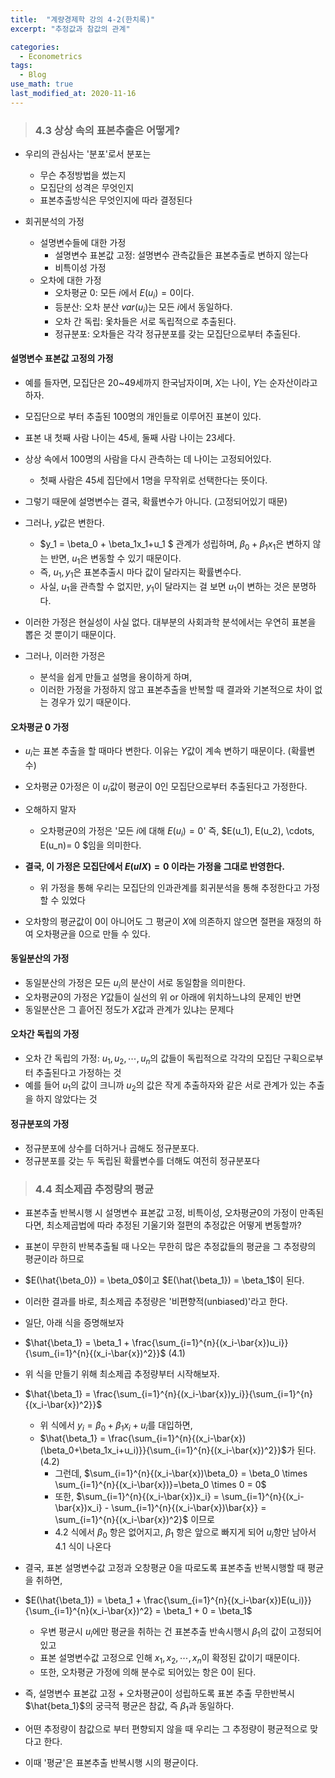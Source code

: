 ```yaml
---
title:  "계량경제학 강의 4-2(한치록)"
excerpt: "추정값과 참값의 관계"

categories:
  - Econometrics
tags:
  - Blog
use_math: true
last_modified_at: 2020-11-16
---
```


> ### 4.3 상상 속의 표본추출은 어떻게?

* 우리의 관심사는 '분포'로서 분포는
	* 무슨 추정방법을 썼는지
	* 모집단의 성격은 무엇인지
	* 표본추출방식은 무엇인지에 따라 결정된다

* 회귀분석의 가정
	* 설명변수들에 대한 가정
		* 설명변수 표본값 고정: 설명변수 관측값들은 표본추출로 변하지 않는다
		* 비특이성 가정
    * 오차에 대한 가정
    	* 오차평균 0: 모든 $i$에서 $E(u_i) = 0$이다.
    	* 등분산: 오차 분산 $var(u_i)$는 모든 $i$에서 동일하다.
    	* 오차 간 독립: 옻차들은 서로 독립적으로 추출된다.
    	* 정규분포: 오차들은 각각 정규분포를 갖는 모집단으로부터 추출된다. 

#### 설명변수 표본값 고정의 가정

* 예를 들자면, 모집단은 20~49세까지 한국남자이며, $X$는 나이, $Y$는 순자산이라고 하자.
* 모집단으로 부터 추출된 100명의 개인들로 이루어진 표본이 있다. 
* 표본 내 첫째 사람 나이는 45세, 둘째 사람 나이는 23세다. 
* 상상 속에서 100명의 사람을 다시 관측하는 데 나이는 고정되어있다. 
	* 첫째 사람은 45세 집단에서 1명을 무작위로 선택한다는 뜻이다. 
* 그렇기  때문에 설명변수는 결국, 확률변수가 아니다. (고정되어있기 때문)
* 그러나, $y$값은 변한다.
	* $y_1 = \beta_0 + \beta_1x_1+u_1 $ 관계가 성립하며, $\beta_0+\beta_1x_1$은 변하지 않는 반면, $u_1$은 변동할 수 있기 때문이다.
	* 즉, $u_1, y_1$은 표본추출시 마다 값이 달라지는 확률변수다. 
	* 사실, $u_1$을 관측할 수 없지만, $y_1$이 달라지는 걸 보면 $u_1$이 변하는 것은 분명하다.

* 이러한 가정은 현실성이  사실 없다. 대부분의 사회과학 분석에서는 우연히 표본을 뽑은 것 뿐이기 때문이다.
* 그러나, 이러한 가정은 
	* 분석을 쉽게 만들고 설명을 용이하게  하며,
	* 이러한 가정을 가정하지 않고 표본추출을 반복할 때 결과와 기본적으로 차이 없는 경우가 있기 때문이다.

#### 오차평균 0 가정

* $u_i$는 표본 추출을 할 때마다 변한다. 이유는 $Y$값이 계속 변하기 때문이다. (확률변수)
* 오차평균 0가정은 이 $u_i$값이 평균이 0인 모집단으로부터 추출된다고 가정한다.
* 오해하지 말자
	* 오차평균0의 가정은 '모든 $i$에 대해 $E(u_i)=0$' 즉, $E(u_1), E(u_2), \cdots, E(u_n)= 0 $임을 의미한다.

* **결국, 이 가정은 모집단에서 $E(uIX)=0$ 이라는 가정을 그대로 반영한다.**
	* 위 가정을 통해 우리는 모집단의 인과관계를 회귀분석을 통해 추정한다고 가정할 수 있었다
* 오차항의 평균값이 0이 아니어도 그 평균이 $X$에 의존하지 않으면 절편을 재정의 하여 오차평균을 0으로 만들 수 있다.

#### 동일분산의 가정

* 동일분산의 가정은 모든 $u_i$의 분산이 서로 동일함을 의미한다.
* 오차평균0의 가정은 $Y$값들이 실선의 위 or 아래에 위치하느냐의 문제인 반면
* 동일분산은 그 흩어진 정도가 $X$값과 관계가 있냐는 문제다

#### 오차간 독립의 가정

* 오차 간 독립의 가정: $u_1, u_2, \cdots, u_n$의 값들이 독립적으로 각각의 모집단 구획으로부터 추출된다고 가정하는 것
* 예를 들어 $u_1$의 값이 크니까 $u_2$의 값은 작게 추출하자와 같은 서로 관계가 있는 추출을 하지 않았다는 것

#### 정규분포의 가정

* 정규분포에 상수를 더하거나 곱해도 정규분포다.
* 정규분포를 갖는 두 독립된 확률변수를 더해도 여전히 정규분포다

> ### 4.4 최소제곱 추정량의 평균

* 표본추출 반복시행 시 설명변수 표본값 고정, 비특이성, 오차평균0의 가정이 만족된다면, 최소제곱법에 따라 추정된 기울기와 절편의 추정값은 어떻게 변동할까?
* 표본이 무한히 반복추출될 때 나오는 무한히 많은 추정값들의 평균을 그 추정량의 평균이라 하므로
* $E(\hat{\beta_0}) = \beta_0$이고 $E(\hat{\beta_1}) = \beta_1$이 된다.
* 이러한 결과를 바로, 최소제곱 추정량은 '비편향적(unbiased)'라고 한다.

* 일단, 아래 식을 증명해보자
* $\hat{\beta_1} = \beta_1 + \frac{\sum_{i=1}^{n}{(x_i-\bar{x})u_i}}{\sum_{i=1}^{n}{(x_i-\bar{x})^2}}$ (4.1)

* 위 식을 만들기 위해 최소제곱 추정량부터 시작해보자.
* $\hat{\beta_1} = \frac{\sum_{i=1}^{n}{(x_i-\bar{x})y_i}}{\sum_{i=1}^{n}{(x_i-\bar{x})^2}}$ 
	* 위 식에서 $y_i = \beta_0+\beta_1x_i+u_i$를 대입하면,
	* $\hat{\beta_1} = \frac{\sum_{i=1}^{n}{(x_i-\bar{x})(\beta_0+\beta_1x_i+u_i)}}{\sum_{i=1}^{n}{(x_i-\bar{x})^2}}$가 된다. (4.2)
		* 그런데, $\sum_{i=1}^{n}{(x_i-\bar{x})\beta_0} = \beta_0 \times \sum_{i=1}^{n}{(x_i-\bar{x})}=\beta_0 \times 0 = 0$
		* 또한, $\sum_{i=1}^{n}{(x_i-\bar{x})x_i} = \sum_{i=1}^{n}{(x_i-\bar{x})x_i} - \sum_{i=1}^{n}{(x_i-\bar{x})\bar{x}} = \sum_{i=1}^{n}{(x_i-\bar{x})^2}$ 이므로
		* 4.2 식에서 $\beta_0$ 항은 없어지고, $\beta_1$ 항은 앞으로 빠지게 되어 $u_i$항만 남아서 4.1 식이 나온다

* 결국, 표본 설명변수값 고정과 오창평균 0을 따로도록 표본추출 반복시행할 때 평균을 취하면,
* $E(\hat{\beta_1}) = \beta_1 + \frac{\sum_{i=1}^{n}{(x_i-\bar{x})E(u_i)}}{\sum_{i=1}^{n}(x_i-\bar{x})^2} = \beta_1 + 0 = \beta_1$ 
	* 우변 평균시 $u_i$에만 평균을 취하는 건 표본추출 반속시행시 $\beta_1$의 값이 고정되어 있고
	* 표본 설명변수값 고정으로 인해 $x_1, x_2, \cdots, x_n$이 확정된 값이기 때문이다.
	* 또한, 오차평균 가정에 의해 분수로 되어있는 항은 0이 된다. 
* 즉, 설명변수 표본값 고정 + 오차평균0이 성립하도록 표본 추출 무한반복시 $\hat{beta_1}$의 궁극적 평균은 참값, 즉 $\beta_1$과 동일하다.

* 어떤 추정량이 참값으로 부터 편향되지 않을 때 우리는 그 추정량이 평균적으로 맞다고 한다.
* 이때 '평균'은 표본추출 반복시행 시의 평균이다. 

